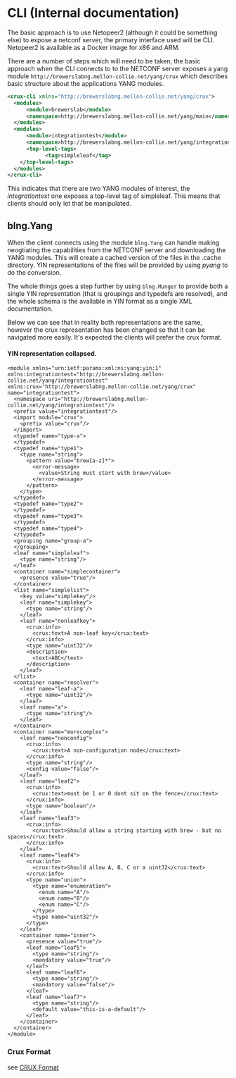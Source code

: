 # CLI (Internal documentation)

The basic approach is to use Netopeer2 (although it could be something else) to expose a netconf server, the primary interface used will be CLI. Netopeer2 is available as a Docker image for x86 and ARM.


There are a number of steps which will need to be taken, the basic approach when the CLI connects to to the NETCONF server exposes a yang module `http://brewerslabng.mellon-collie.net/yang/crux` which describes basic structure about the applications YANG modules.

```xml
<crux-cli xmlns="http://brewerslabng.mellon-collie.net/yang/crux">
  <modules>
	  <module>brewerslab</module>
	  <namespace>http://brewerslabng.mellon-collie.net/yang/main</namespace>
  </modules>
  <modules>
	  <module>integrationtest</module>
	  <namespace>http://brewerslabng.mellon-collie.net/yang/integrationtest</namespace>
	  <top-level-tags>
		    <tag>simpleleaf</tag>
    </top-level-tags>		
  </modules>
</crux-cli>
```

This indicates that there are two YANG modules of interest, the *integrationtest* one exposes a top-level tag of simpleleaf. This means that clients should only let that be manipulated.

## blng.Yang

When the client connects using the module `blng.Yang` can handle making neogtiating the capabilities from the NETCONF server and downloading the YANG modules. This will create a cached version of the files in the .cache directory. YIN representations of the files will be provided by using *pyang* to do the conversion.

The whole things goes a step further by using `blng.Munger` to provide both a single YIN representation (that is groupings and typedefs are resolved), and the whole schema is the available in YIN format as a single XML documentation.

Below we can see that in reality both representations are the same, however the crux representation has been changed so that it can be navigated more easily. It's expected the clients will prefer the crux format.

#### YIN representation collapsed.

```
<module xmlns="urn:ietf:params:xml:ns:yang:yin:1" xmlns:integrationtest="http://brewerslabng.mellon-collie.net/yang/integrationtest" xmlns:crux="http://brewerslabng.mellon-collie.net/yang/crux" name="integrationtest">
  <namespace uri="http://brewerslabng.mellon-collie.net/yang/integrationtest"/>
  <prefix value="integrationtest"/>
  <import module="crux">
    <prefix value="crux"/>
  </import>
  <typedef name="type-a">
  </typedef>
  <typedef name="type1">
    <type name="string">
      <pattern value="brew[a-z]*">
        <error-message>
          <value>String must start with brew</value>
        </error-message>
      </pattern>
    </type>
  </typedef>
  <typedef name="type2">
  </typedef>
  <typedef name="type3">
  </typedef>
  <typedef name="type4">
  </typedef>
  <grouping name="group-a">
  </grouping>
  <leaf name="simpleleaf">
    <type name="string"/>
  </leaf>
  <container name="simplecontainer">
    <presence value="true"/>
  </container>
  <list name="simplelist">
    <key value="simplekey"/>
    <leaf name="simplekey">
      <type name="string"/>
    </leaf>
    <leaf name="nonleafkey">
      <crux:info>
        <crux:text>A non-leaf key</crux:text>
      </crux:info>
      <type name="uint32"/>
      <description>
        <text>ABC</text>
      </description>
    </leaf>
  </list>
  <container name="resolver">
    <leaf name="leaf-a">
      <type name="uint32"/>
    </leaf>
    <leaf name="a">
      <type name="string"/>
    </leaf>
  </container>
  <container name="morecomplex">
    <leaf name="nonconfig">
      <crux:info>
        <crux:text>A non-configuration node</crux:text>
      </crux:info>
      <type name="string"/>
      <config value="false"/>
    </leaf>
    <leaf name="leaf2">
      <crux:info>
        <crux:text>must be 1 or 0 dont sit on the fence</crux:text>
      </crux:info>
      <type name="boolean"/>
    </leaf>
    <leaf name="leaf3">
      <crux:info>
        <crux:text>Should allow a string starting with brew - but no spaces</crux:text>
      </crux:info>
    </leaf>
    <leaf name="leaf4">
      <crux:info>
        <crux:text>Should allow A, B, C or a uint32</crux:text>
      </crux:info>
      <type name="union">
        <type name="enumeration">
          <enum name="A"/>
          <enum name="B"/>
          <enum name="C"/>
        </type>
        <type name="uint32"/>
      </type>
    </leaf>
    <container name="inner">
      <presence value="true"/>
      <leaf name="leaf5">
        <type name="string"/>
        <mandatory value="true"/>
      </leaf>
      <leaf name="leaf6">
        <type name="string"/>
        <mandatory value="false"/>
      </leaf>
      <leaf name="leaf7">
        <type name="string"/>
        <default value="this-is-a-default"/>
      </leaf>
    </container>
  </container>
</module>
```

### Crux Format

see [CRUX Format](Crux-Yang-Representation.md)
